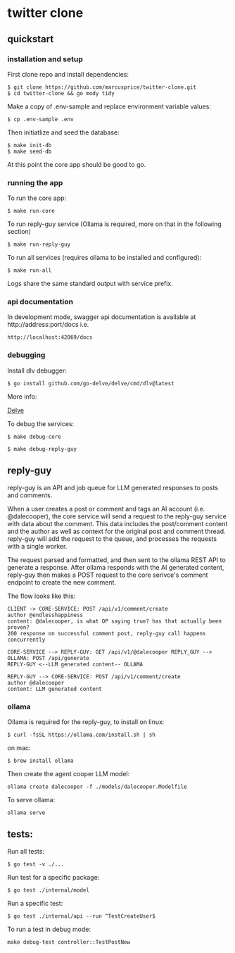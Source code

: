 # twitter clone

## quickstart
### installation and setup
First clone repo and install dependencies:
```
$ git clone https://github.com/marcusprice/twitter-clone.git
$ cd twitter-clone && go mody tidy
```


Make a copy of .env-sample and replace environment variable values:
```
$ cp .env-sample .env
```

Then initiatlize and seed the database:
```
$ make init-db
$ make seed-db
```

At this point the core app should be good to go.

### running the app
To run the core app:
```
$ make run-core
```

To run reply-guy service (Ollama is required, more on that in the following 
section)

```
$ make run-reply-guy
```

To run all services (requires ollama to be installed and configured):
```
$ make run-all
```

Logs share the same standard output with service prefix.

### api documentation

In development mode, swagger api documentation is available at 
http://address:port/docs i.e.
```
http://localhost:42069/docs
```

### debugging

Install dlv debugger:
```
$ go install github.com/go-delve/delve/cmd/dlv@latest
```
More info: 

[Delve](https://github.com/go-delve/delve/tree/master)


To debug the services:

```
$ make debug-core

$ make debug-reply-guy
```

## reply-guy
reply-guy is an API and job queue for LLM generated responses to posts and
comments.

When a user creates a post or comment and tags an AI account (i.e.
@dalecooper), the core service will send a request to the reply-guy service
with data about the comment. This data includes the post/comment content and
the author as well as context for the original post and comment thread.
reply-guy will add the request to the queue, and processes the requests with a
single worker.

The request parsed and formatted, and then sent to the ollama REST API to 
generate a response. After ollama responds with the AI generated content, 
reply-guy then makes a POST request to the core serivce's comment endpoint to
create the new comment.

The flow looks like this:
```
CLIENT -> CORE-SERVICE: POST /api/v1/comment/create
author @endlesshappiness
content: @dalecooper, is what OP saying true? has that actually been proven?
200 response on successful comment post, reply-guy call happens concurrently

CORE-SERVICE --> REPLY-GUY: GET /api/v1/@dalecooper REPLY_GUY --> OLLAMA: POST /api/generate
REPLY-GUY <--LLM generated content-- OLLAMA

REPLY-GUY --> CORE-SERVICE: POST /api/v1/comment/create
author @dalecooper
content: LLM generated content
```

### ollama
Ollama is required for the reply-guy, to install on linux:
```
$ curl -fsSL https://ollama.com/install.sh | sh
```

on mac:
```
$ brew install ollama
```

Then create the agent cooper LLM model:
```
ollama create dalecooper -f ./models/dalecooper.Modelfile
```

To serve ollama:
```
ollama serve
```

## tests:
Run all tests:
```
$ go test -v ./...
```
Run test for a specific package:
```
$ go test ./internal/model
```

Run a specific test:

```
$ go test ./internal/api --run ^TestCreateUser$
```

To run a test in debug mode:
```
make debug-test controller::TestPostNew
```



